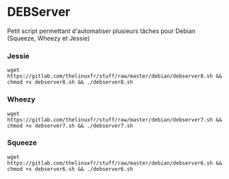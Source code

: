 # DEBServer

Petit script permettant d'automatiser plusieurs tâches pour Debian (Squeeze, Wheezy et Jessie)

### Jessie
```wget https://gitlab.com/thelinuxfr/stuff/raw/master/debian/debserver8.sh && chmod +x debserver8.sh && ./debserver8.sh```
### Wheezy
```wget https://gitlab.com/thelinuxfr/stuff/raw/master/debian/debserver7.sh && chmod +x debserver7.sh && ./debserver7.sh```
### Squeeze
```wget https://gitlab.com/thelinuxfr/stuff/raw/master/debian/debserver6.sh && chmod +x debserver6.sh && ./debserver6.sh```